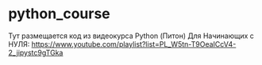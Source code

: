 # python_course
Тут размещается код из видеокурса Python (Питон) Для Начинающих с НУЛЯ:
https://www.youtube.com/playlist?list=PL_W5tn-T9OeaICcV4-2_jipystc9gTGka
